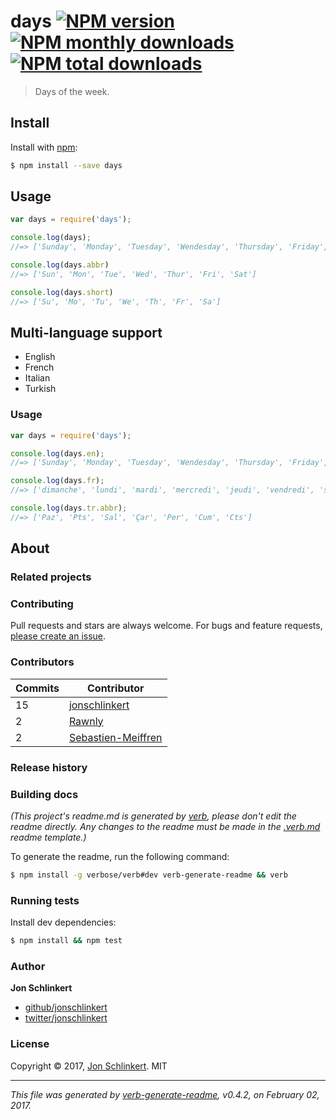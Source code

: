 # days [![NPM version](https://img.shields.io/npm/v/days.svg?style=flat)](https://www.npmjs.com/package/days) [![NPM monthly downloads](https://img.shields.io/npm/dm/days.svg?style=flat)](https://npmjs.org/package/days)  [![NPM total downloads](https://img.shields.io/npm/dt/days.svg?style=flat)](https://npmjs.org/package/days)  

> Days of the week.

## Install
Install with [npm](https://www.npmjs.com/):

```sh
$ npm install --save days
```

## Usage

```js
var days = require('days');

console.log(days);
//=> ['Sunday', 'Monday', 'Tuesday', 'Wendesday', 'Thursday', 'Friday', 'Saturday']

console.log(days.abbr)
//=> ['Sun', 'Mon', 'Tue', 'Wed', 'Thur', 'Fri', 'Sat']

console.log(days.short)
//=> ['Su', 'Mo', 'Tu', 'We', 'Th', 'Fr', 'Sa']
```

## Multi-language support

* English
* French
* Italian
* Turkish

### Usage

```js
var days = require('days');

console.log(days.en);
//=> ['Sunday', 'Monday', 'Tuesday', 'Wendesday', 'Thursday', 'Friday', 'Saturday']

console.log(days.fr);
//=> ['dimanche', 'lundi', 'mardi', 'mercredi', 'jeudi', 'vendredi', 'samedi']

console.log(days.tr.abbr);
//=> ['Paz', 'Pts', 'Sal', 'Çar', 'Per', 'Cum', 'Cts']

```

## About
### Related projects

### Contributing
Pull requests and stars are always welcome. For bugs and feature requests, [please create an issue](../../issues/new).

### Contributors
| **Commits** | **Contributor** |  
| --- | --- |  
| 15 | [jonschlinkert](https://github.com/jonschlinkert) |  
| 2  | [Rawnly](https://github.com/Rawnly) |  
| 2  | [Sebastien-Meiffren](https://github.com/Sebastien-Meiffren) |  

### Release history

### Building docs
_(This project's readme.md is generated by [verb](https://github.com/verbose/verb-generate-readme), please don't edit the readme directly. Any changes to the readme must be made in the [.verb.md](.verb.md) readme template.)_

To generate the readme, run the following command:

```sh
$ npm install -g verbose/verb#dev verb-generate-readme && verb
```

### Running tests

Install dev dependencies:

```sh
$ npm install && npm test
```

### Author
**Jon Schlinkert**

+ [github/jonschlinkert](https://github.com/jonschlinkert)
+ [twitter/jonschlinkert](https://twitter.com/jonschlinkert)

### License
Copyright © 2017, [Jon Schlinkert](https://github.com/jonschlinkert).
MIT

***

_This file was generated by [verb-generate-readme](https://github.com/verbose/verb-generate-readme), v0.4.2, on February 02, 2017._

[verb-generate-readme]: https://github.com/verbose/verb-generate-readme
[verb]: https://github.com/verbose/verb

